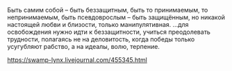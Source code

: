 Быть самим собой – быть беззащитным, быть то принимаемым, то непринимаемым, быть псевдоврослым – быть защищённым, но никакой настоящей любви и близости, только манипулятивная. ...для освобождения нужно идти к беззащитности, учиться преодолевать трудности, полагаясь не на деловитость, когда победы только усугубляют рабство, а на идеалы, волю, терпение.

https://swamp-lynx.livejournal.com/455345.html